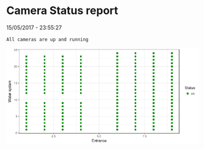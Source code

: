 Camera Status report
================
15/05/2017 - 23:55:27

    All cameras are up and running

![](camreport_files/figure-markdown_github/unnamed-chunk-2-1.png)
